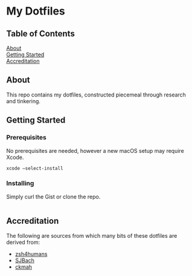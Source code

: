 # My Dotfiles

## Table of Contents
[About](#about) \
[Getting Started](#getting_started) \
[Accreditation](#accreditation)

## About <a name="about"></a>

This repo contains my dotfiles, constructed piecemeal through research and tinkering.

## Getting Started <a name="getting_started"></a>

### Prerequisites

No prerequisites are needed, however a new macOS setup may require Xcode.
```
xcode —select-install
```

### Installing

Simply curl the Gist or clone the repo.
```
```

## Accreditation <a name="accreditation"></a>

The following are sources from which many bits of these dotfiles are derived from:

* [zsh4humans](https://github.com/romkatv/zsh4humans)
* [SJBach](http://items.sjbach.com/319/configuring-vim-right)
* [ckmah](https://github.com/ckmah/dotfiles)
